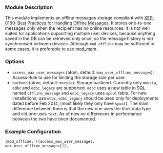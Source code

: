 ### Module Description
This module implements an offline messages storage compliant with [XEP-0160: Best Practices for Handling Offline Messages](http://xmpp.org/extensions/xep-0160.html). 
It stores one-to-one messages only when the recipient has no online resources. 
It is not well suited for applications supporting multiple user devices, because anything saved in the DB can be retrieved only once, so the message history is not synchronised between devices. 
Although `mod_offline` may be sufficient in some cases, it is preferable to use [mod_mam](mod_mam.md).

### Options
* `access_max_user_messages` (atom, default: `max_user_offline_messages`): Access Rule to use for limiting the storage size per user.
* `backend` (atom, default: `mnesia`): Storage backend. Currently only `mnesia`, `odbc` and `odbc_legacy` are supported. 
 `odbc` uses a new table in SQL named `offline_message` and `odbc_legacy` uses `spool` table. 
 For new installations, use `odbc`. 
 `odbc_legacy` should be used only for deployments dated before Feb 2014, (most likely they only have `spool`). 
 The main difference between them is that the new one uses the `blob` data type and old one uses `text`. 
 As of now no differences in performance between the two have been documented.

### Example Configuration
```
{mod_offline, [{access_max_user_messages, max_user_offline_messages}]},
```
